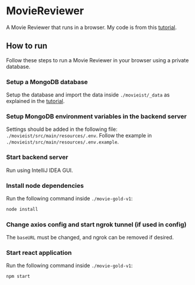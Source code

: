 # MovieReviewer

A Movie Reviewer that runs in a browser. My code is from this [tutorial](https://www.youtube.com/watch?v=5PdEmeopJVQ).

## How to run

Follow these steps to run a Movie Reviewer in your browser using a private database.

### Setup a MongoDB database

Setup the database and import the data inside `./movieist/_data` as explained in the [tutorial](https://www.youtube.com/watch?v=5PdEmeopJVQ&t=373s).

### Setup MongoDB environment variables in the backend server

Settings should be added in the following file: `./movieist/src/main/resources/.env`. Follow the example in `./movieist/src/main/resources/.env.example`.

### Start backend server

Run using IntelliJ IDEA GUI.

### Install node dependencies

Run the following command inside `./movie-gold-v1`:
```bash
node install
```

### Change axios config and start ngrok tunnel (if used in config)

The `baseURL` must be changed, and ngrok can be removed if desired.

### Start react application

Run the following command inside `./movie-gold-v1`:
```bash
npm start
```
